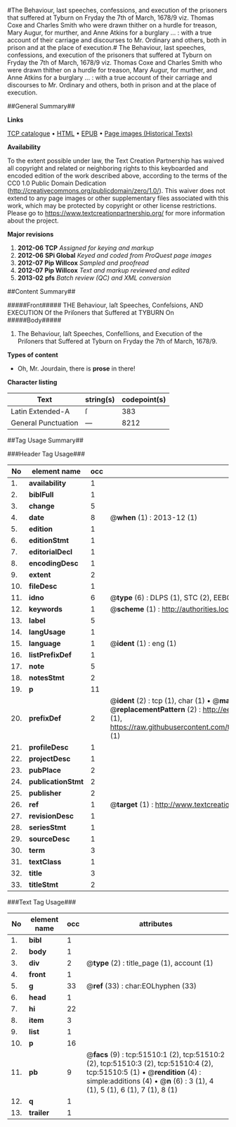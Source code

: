 #The Behaviour, last speeches, confessions, and execution of the prisoners that suffered at Tyburn on Fryday the 7th of March, 1678/9 viz. Thomas Coxe and Charles Smith who were drawn thither on a hurdle for treason, Mary Augur, for murther, and Anne Atkins for a burglary ... : with a true account of their carriage and discourses to Mr. Ordinary and others, both in prison and at the place of execution.#
The Behaviour, last speeches, confessions, and execution of the prisoners that suffered at Tyburn on Fryday the 7th of March, 1678/9 viz. Thomas Coxe and Charles Smith who were drawn thither on a hurdle for treason, Mary Augur, for murther, and Anne Atkins for a burglary ... : with a true account of their carriage and discourses to Mr. Ordinary and others, both in prison and at the place of execution.

##General Summary##

**Links**

[TCP catalogue](http://www.ota.ox.ac.uk/tcp/)  • 
[HTML](http://tei.it.ox.ac.uk/tcp/Texts-HTML/free/A27/A27271.html)  • 
[EPUB](http://tei.it.ox.ac.uk/tcp/Texts-EPUB/free/A27/A27271.epub) • 
[Page images (Historical Texts)](https://historicaltexts.jisc.ac.uk/eebo-11956030e)

**Availability**

To the extent possible under law, the Text Creation Partnership has waived all copyright and related or neighboring rights to this keyboarded and encoded edition of the work described above, according to the terms of the CC0 1.0 Public Domain Dedication (http://creativecommons.org/publicdomain/zero/1.0/). This waiver does not extend to any page images or other supplementary files associated with this work, which may be protected by copyright or other license restrictions. Please go to https://www.textcreationpartnership.org/ for more information about the project.

**Major revisions**

1. __2012-06__ __TCP__ *Assigned for keying and markup*
1. __2012-06__ __SPi Global__ *Keyed and coded from ProQuest page images*
1. __2012-07__ __Pip Willcox__ *Sampled and proofread*
1. __2012-07__ __Pip Willcox__ *Text and markup reviewed and edited*
1. __2013-02__ __pfs__ *Batch review (QC) and XML conversion*

##Content Summary##

#####Front#####
THE Behaviour, laſt Speeches, Confeſsions, AND EXECUTION Of the Priſoners that Suffered at TYBURN On
#####Body#####

1. The Behaviour, laſt Speeches, Confeſſions, and Execution of the Priſoners that Suffered at Tyburn on Fryday the 7th of March, 1678/9.

**Types of content**

  * Oh, Mr. Jourdain, there is **prose** in there!

**Character listing**


|Text|string(s)|codepoint(s)|
|---|---|---|
|Latin Extended-A|ſ|383|
|General Punctuation|—|8212|

##Tag Usage Summary##

###Header Tag Usage###

|No|element name|occ|attributes|
|---|---|---|---|
|1.|__availability__|1||
|2.|__biblFull__|1||
|3.|__change__|5||
|4.|__date__|8| @__when__ (1) : 2013-12 (1)|
|5.|__edition__|1||
|6.|__editionStmt__|1||
|7.|__editorialDecl__|1||
|8.|__encodingDesc__|1||
|9.|__extent__|2||
|10.|__fileDesc__|1||
|11.|__idno__|6| @__type__ (6) : DLPS (1), STC (2), EEBO-CITATION (1), OCLC (1), VID (1)|
|12.|__keywords__|1| @__scheme__ (1) : http://authorities.loc.gov/ (1)|
|13.|__label__|5||
|14.|__langUsage__|1||
|15.|__language__|1| @__ident__ (1) : eng (1)|
|16.|__listPrefixDef__|1||
|17.|__note__|5||
|18.|__notesStmt__|2||
|19.|__p__|11||
|20.|__prefixDef__|2| @__ident__ (2) : tcp (1), char (1)  •  @__matchPattern__ (2) : ([0-9\-]+):([0-9IVX]+) (1), (.+) (1)  •  @__replacementPattern__ (2) : http://eebo.chadwyck.com/downloadtiff?vid=$1&page=$2 (1), https://raw.githubusercontent.com/textcreationpartnership/Texts/master/tcpchars.xml#$1 (1)|
|21.|__profileDesc__|1||
|22.|__projectDesc__|1||
|23.|__pubPlace__|2||
|24.|__publicationStmt__|2||
|25.|__publisher__|2||
|26.|__ref__|1| @__target__ (1) : http://www.textcreationpartnership.org/docs/. (1)|
|27.|__revisionDesc__|1||
|28.|__seriesStmt__|1||
|29.|__sourceDesc__|1||
|30.|__term__|3||
|31.|__textClass__|1||
|32.|__title__|3||
|33.|__titleStmt__|2||


###Text Tag Usage###

|No|element name|occ|attributes|
|---|---|---|---|
|1.|__bibl__|1||
|2.|__body__|1||
|3.|__div__|2| @__type__ (2) : title_page (1), account (1)|
|4.|__front__|1||
|5.|__g__|33| @__ref__ (33) : char:EOLhyphen (33)|
|6.|__head__|1||
|7.|__hi__|22||
|8.|__item__|3||
|9.|__list__|1||
|10.|__p__|16||
|11.|__pb__|9| @__facs__ (9) : tcp:51510:1 (2), tcp:51510:2 (2), tcp:51510:3 (2), tcp:51510:4 (2), tcp:51510:5 (1)  •  @__rendition__ (4) : simple:additions (4)  •  @__n__ (6) : 3 (1), 4 (1), 5 (1), 6 (1), 7 (1), 8 (1)|
|12.|__q__|1||
|13.|__trailer__|1||
